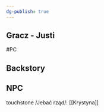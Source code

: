 ```yaml
---
dg-publish: true
---
```

## Gracz - Justi
#PC
## Backstory

## NPC
touchstone /Jebać rząd/: [[Krystyna]]